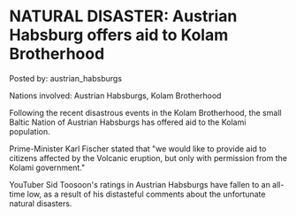 # NATURAL DISASTER: Austrian Habsburg offers aid to Kolam Brotherhood

Posted by: austrian_habsburgs

Nations involved: Austrian Habsburgs, Kolam Brotherhood

Following the recent disastrous events in the Kolam Brotherhood, the small Baltic Nation of Austrian Habsburgs has offered aid to the Kolami population.

Prime-Minister Karl Fischer stated that "we would like to provide aid to citizens affected by the Volcanic eruption, but only with permission from the Kolami government."

YouTuber Sid Toosoon's ratings in Austrian Habsburgs have fallen to an all-time low, as a result of his distasteful comments about the unfortunate natural disasters. 